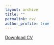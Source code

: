 ```yaml
---
layout: archive
title: ""
permalink: cv/
author_profile: true
---
```

<a href="https://drive.google.com/file/d/1CGacPGnN3TDL2rGkI8_0T3QNog1gqYuY/view?usp=drive_link" download="Priyanka_Mondal_CV.pdf">Download CV</a>
<center>
<object data="https://docs.google.com/gview?url=https://github.com/Priyanka-Mondal/priyanka-mondal.github.io/blob/main/priyanka_mondal.pdf&embedded=true" style="width:100%; height:100%;" frameborder="0"></object>
</center>

